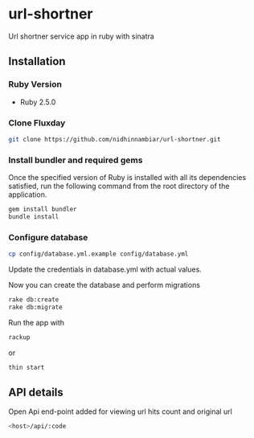 # url-shortner
Url shortner service app in ruby with sinatra
## Installation

### Ruby Version
- Ruby 2.5.0

### Clone Fluxday
```sh
git clone https://github.com/nidhinnambiar/url-shortner.git  
```

### Install bundler and required gems
Once the specified version of Ruby is installed with all its dependencies satisfied, run the following command from the root directory of the application.
```sh
gem install bundler
bundle install
```
### Configure database
```sh
cp config/database.yml.example config/database.yml
```
Update the credentials in database.yml with actual values.

Now you can create the database and perform migrations
```sh
rake db:create
rake db:migrate
```
Run the app with

```sh
rackup
```
or

```sh
thin start
```

## API details

Open Api end-point added for viewing url hits count and original url
```sh
<host>/api/:code
```
